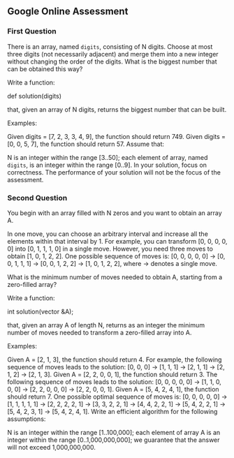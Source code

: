 ## Google Online Assessment

### First Question

There is an array, named `digits`, consisting of N digits. Choose at most three digits (not necessarily adjacent) and
merge them into a new integer without changing the order of the digits. What is the biggest number that can be obtained
this way?

Write a function:

def solution(digits)

that, given an array of N digits, returns the biggest number that can be built.

Examples:

Given digits = [7, 2, 3, 3, 4, 9], the function should return 749.
Given digits = [0, 0, 5, 7], the function should return 57.
Assume that:

N is an integer within the range [3..50];
each element of array, named `digits`, is an integer within the range [0..9].
In your solution, focus on correctness. The performance of your solution will not be the focus of the assessment.

### Second Question

You begin with an array filled with N zeros and you want to obtain an array A.

In one move, you can choose an arbitrary interval and increase all the elements within that interval by 1. For example,
you can transform [0, 0, 0, 0, 0] into [0, 1, 1, 1, 0] in a single move. However, you need three moves to
obtain [1, 0, 1, 2, 2]. One possible sequence of moves is: [0, 0, 0, 0, 0] → [0, 0, 1, 1, 1] → [0, 0, 1, 2, 2]
→ [1, 0, 1, 2, 2], where → denotes a single move.

What is the minimum number of moves needed to obtain A, starting from a zero-filled array?

Write a function:

int solution(vector<int> &A);

that, given an array A of length N, returns as an integer the minimum number of moves needed to transform a zero-filled
array into A.

Examples:

Given A = [2, 1, 3], the function should return 4. For example, the following sequence of moves leads to the
solution: [0, 0, 0] → [1, 1, 1] → [2, 1, 1] → [2, 1, 2] → [2, 1, 3].
Given A = [2, 2, 0, 0, 1], the function should return 3. The following sequence of moves leads to the
solution: [0, 0, 0, 0, 0] → [1, 1, 0, 0, 0] → [2, 2, 0, 0, 0] → [2, 2, 0, 0, 1].
Given A = [5, 4, 2, 4, 1], the function should return 7. One possible optimal sequence of moves is: [0, 0, 0, 0, 0]
→ [1, 1, 1, 1, 1] → [2, 2, 2, 2, 1] → [3, 3, 2, 2, 1] → [4, 4, 2, 2, 1] → [5, 4, 2, 2, 1] → [5, 4, 2, 3, 1]
→ [5, 4, 2, 4, 1].
Write an efficient algorithm for the following assumptions:

N is an integer within the range [1..100,000];
each element of array A is an integer within the range [0..1,000,000,000];
we guarantee that the answer will not exceed 1,000,000,000.